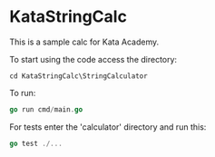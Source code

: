 # KataStringCalc

This is a sample calc for Kata Academy.

To start using the code access the directory:
```
cd KataStringCalc\StringCalculator
```
To run:
```go
go run cmd/main.go
```
For tests enter the 'calculator' directory and run this:
```go
go test ./...
```